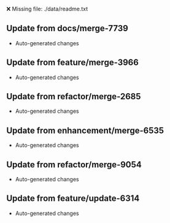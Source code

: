 ❌ Missing file: ./data/readme.txt

## Update from docs/merge-7739
- Auto-generated changes

## Update from feature/merge-3966
- Auto-generated changes

## Update from refactor/merge-2685
- Auto-generated changes

## Update from enhancement/merge-6535
- Auto-generated changes

## Update from refactor/merge-9054
- Auto-generated changes

## Update from feature/update-6314
- Auto-generated changes
